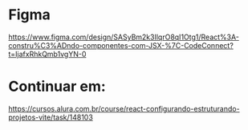 # Figma
https://www.figma.com/design/SASyBm2k3IlqrO8qI1Otg1/React%3A-constru%C3%ADndo-componentes-com-JSX-%7C-CodeConnect?t=IjafxRhkQmb1vgYN-0


# Continuar em:
https://cursos.alura.com.br/course/react-configurando-estruturando-projetos-vite/task/148103